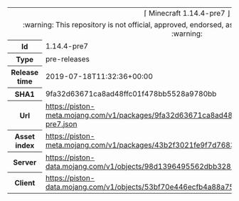 <html><table>
<tr><td colspan="2" align="center"><img width="0" height="0"><br/>⌈ Minecraft 1.14.4-pre7 ⌋<br/><img width="0" height="0"></td></tr>
<tr><td colspan="2" align="center"><img width="0" height="0"><br/>
:warning: This repository is not official, approved, endorsed, associated or connected with Mojang :warning:
<br/><img width="0" height="0"></td></tr>
<tr><th>Id</th><td>1.14.4-pre7</td></tr>
<tr><th>Type</th><td>pre-releases</td></tr>
<tr><th>Release time</th><td>2019-07-18T11:32:36+00:00</td></tr>
<tr><th>SHA1</th><td>9fa32d63671ca8ad48ffc01f478bb5528a9780bb</td></tr>
<tr><th>Url</th><td><a href="https://piston-meta.mojang.com/v1/packages/9fa32d63671ca8ad48ffc01f478bb5528a9780bb/1.14.4-pre7.json">https://piston-meta.mojang.com/v1/packages/9fa32d63671ca8ad48ffc01f478bb5528a9780bb/1.14.4-pre7.json</a></td></tr>
<tr><th>Asset index</th><td><a href="https://piston-meta.mojang.com/v1/packages/43b2f3021fe9f7d768378de95538e22da3ee8301/1.14.json">https://piston-meta.mojang.com/v1/packages/43b2f3021fe9f7d768378de95538e22da3ee8301/1.14.json</a></td></tr>
<tr><th>Server</th><td><a href="https://piston-data.mojang.com/v1/objects/98d1396495562dbb32828ef50bad7112c403c47e/server.jar">https://piston-data.mojang.com/v1/objects/98d1396495562dbb32828ef50bad7112c403c47e/server.jar</a></td></tr>
<tr><th>Client</th><td><a href="https://piston-data.mojang.com/v1/objects/53bf70e446ecfb4a88a7546ab3479c4cc868e143/client.jar">https://piston-data.mojang.com/v1/objects/53bf70e446ecfb4a88a7546ab3479c4cc868e143/client.jar</a></td></tr>
</table></html>
